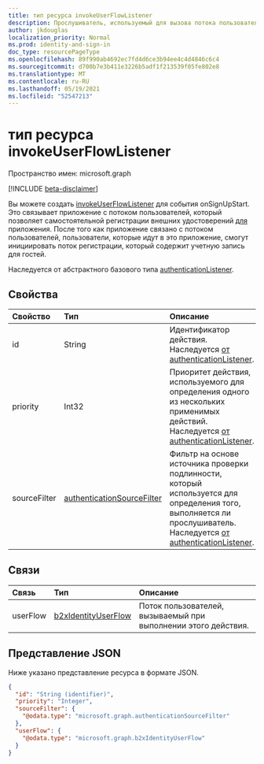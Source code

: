 ```yaml
---
title: тип ресурса invokeUserFlowListener
description: Прослушиватель, используемый для вызова потока пользователей во время события проверки подлинности.
author: jkdouglas
localization_priority: Normal
ms.prod: identity-and-sign-in
doc_type: resourcePageType
ms.openlocfilehash: 89f990ab4692ec7fd4d6ce3b94ee4c4d4846c6c4
ms.sourcegitcommit: d700b7e3b411e3226b5adf1f213539f05fe802e8
ms.translationtype: MT
ms.contentlocale: ru-RU
ms.lasthandoff: 05/19/2021
ms.locfileid: "52547213"
---
```

# <a name="invokeuserflowlistener-resource-type"></a>тип ресурса invokeUserFlowListener

Пространство имен: microsoft.graph

[!INCLUDE [beta-disclaimer](../../includes/beta-disclaimer.md)]

Вы можете создать [invokeUserFlowListener](../resources/invokeuserflowlistener.md) для события onSignUpStart. Это связывает приложение с потоком пользователей, который позволяет самостоятельной регистрации внешних удостоверений [для](/azure/active-directory/external-identities/self-service-sign-up-overview) приложения. После того как приложение связано с потоком пользователей, пользователи, которые идут в это приложение, смогут инициировать поток регистрации, который содержит учетную запись для гостей.

Наследуется от абстрактного базового типа [authenticationListener](../resources/authenticationlistener.md).

## <a name="properties"></a>Свойства

|Свойство|Тип|Описание|
|:---|:---|:---|
|id|String|Идентификатор действия. Наследуется [от authenticationListener](../resources/authenticationlistener.md).|
|priority|Int32|Приоритет действия, используемого для определения одного из нескольких применимых действий. Наследуется [от authenticationListener](../resources/authenticationlistener.md).|
|sourceFilter|[authenticationSourceFilter](../resources/authenticationsourcefilter.md)|Фильтр на основе источника проверки подлинности, который используется для определения того, выполняется ли прослушиватель. Наследуется [от authenticationListener](../resources/authenticationlistener.md).|

## <a name="relationships"></a>Связи

|Связь|Тип|Описание|
|:---|:---|:---|
|userFlow|[b2xIdentityUserFlow](../resources/b2xidentityuserflow.md)|Поток пользователей, вызываемый при выполнении этого действия.|

## <a name="json-representation"></a>Представление JSON

Ниже указано представление ресурса в формате JSON.
<!-- {
  "blockType": "resource",
  "keyProperty": "id",
  "@odata.type": "microsoft.graph.invokeUserFlowListener",
  "baseType": "microsoft.graph.authenticationListener",
  "openType": false
}
-->

``` json
{
  "id": "String (identifier)",
  "priority": "Integer",
  "sourceFilter": {
    "@odata.type": "microsoft.graph.authenticationSourceFilter"
  },
  "userFlow": {
    "@odata.type": "microsoft.graph.b2xIdentityUserFlow"
  }
}
```
